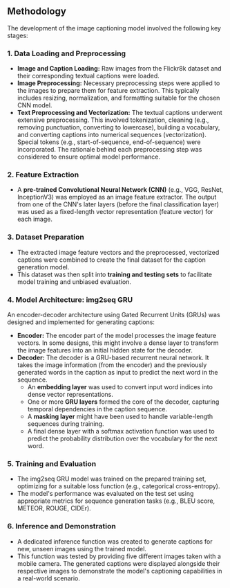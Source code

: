 ## Methodology

The development of the image captioning model involved the following key stages:

### 1. Data Loading and Preprocessing
* **Image and Caption Loading:** Raw images from the Flickr8k dataset and their corresponding textual captions were loaded.
* **Image Preprocessing:** Necessary preprocessing steps were applied to the images to prepare them for feature extraction. This typically includes resizing, normalization, and formatting suitable for the chosen CNN model.
* **Text Preprocessing and Vectorization:** The textual captions underwent extensive preprocessing. This involved tokenization, cleaning (e.g., removing punctuation, converting to lowercase), building a vocabulary, and converting captions into numerical sequences (vectorization). Special tokens (e.g., start-of-sequence, end-of-sequence) were incorporated. The rationale behind each preprocessing step was considered to ensure optimal model performance.

### 2. Feature Extraction
* A **pre-trained Convolutional Neural Network (CNN)** (e.g., VGG, ResNet, InceptionV3) was employed as an image feature extractor. The output from one of the CNN's later layers (before the final classification layer) was used as a fixed-length vector representation (feature vector) for each image.

### 3. Dataset Preparation
* The extracted image feature vectors and the preprocessed, vectorized captions were combined to create the final dataset for the caption generation model.
* This dataset was then split into **training and testing sets** to facilitate model training and unbiased evaluation.

### 4. Model Architecture: img2seq GRU
An encoder-decoder architecture using Gated Recurrent Units (GRUs) was designed and implemented for generating captions:
* **Encoder:** The encoder part of the model processes the image feature vectors. In some designs, this might involve a dense layer to transform the image features into an initial hidden state for the decoder.
* **Decoder:** The decoder is a GRU-based recurrent neural network. It takes the image information (from the encoder) and the previously generated words in the caption as input to predict the next word in the sequence.
    * An **embedding layer** was used to convert input word indices into dense vector representations.
    * One or more **GRU layers** formed the core of the decoder, capturing temporal dependencies in the caption sequence.
    * A **masking layer** might have been used to handle variable-length sequences during training.
    * A final dense layer with a softmax activation function was used to predict the probability distribution over the vocabulary for the next word.

### 5. Training and Evaluation
* The img2seq GRU model was trained on the prepared training set, optimizing for a suitable loss function (e.g., categorical cross-entropy).
* The model's performance was evaluated on the test set using appropriate metrics for sequence generation tasks (e.g., BLEU score, METEOR, ROUGE, CIDEr).

### 6. Inference and Demonstration
* A dedicated inference function was created to generate captions for new, unseen images using the trained model.
* This function was tested by providing five different images taken with a mobile camera. The generated captions were displayed alongside their respective images to demonstrate the model's captioning capabilities in a real-world scenario.
